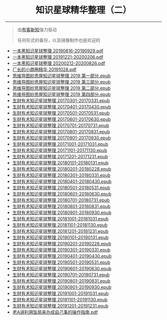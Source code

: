 <!---
title: 知识星球精华整理（二）
date: 2020-6-1 00:00:00
categories:
  - 通识
tags:
  - 知识星球
--->

<h1 align="center">知识星球精华整理（二）</h1>
<p align="center"></p>

---

> 由[布客新知](https://github.com/ixinzhi)强力驱动
> 
> 任何形式的备份，以及镜像制作也是欢迎的

<!--more-->

+   [一本黑知识星球整理 20190816-20190929.pdf](https://github.com/ixinzhi/zsxq2/blob/master/%E4%B8%80%E6%9C%AC%E9%BB%91%E7%9F%A5%E8%AF%86%E6%98%9F%E7%90%83%E6%95%B4%E7%90%86%2020190816-20190929.pdf)
+   [一本黑知识星球整理 20191221-20200206.pdf](https://github.com/ixinzhi/zsxq2/blob/master/%E4%B8%80%E6%9C%AC%E9%BB%91%E7%9F%A5%E8%AF%86%E6%98%9F%E7%90%83%E6%95%B4%E7%90%86%2020191221-20200206.pdf)
+   [一本黑知识星球整理 20200212-20200826.pdf](https://github.com/ixinzhi/zsxq2/blob/master/%E4%B8%80%E6%9C%AC%E9%BB%91%E7%9F%A5%E8%AF%86%E6%98%9F%E7%90%83%E6%95%B4%E7%90%86%2020200212-20200826.pdf)
+   [厂长的小商圈精华 20191028.pdf](https://github.com/ixinzhi/zsxq2/blob/master/%E5%8E%82%E9%95%BF%E7%9A%84%E5%B0%8F%E5%95%86%E5%9C%88%E7%B2%BE%E5%8D%8E%2020191028.pdf)
+   [思维导图妙思屋知识星球整理 2019 第一部分.epub](https://github.com/ixinzhi/zsxq2/blob/master/%E6%80%9D%E7%BB%B4%E5%AF%BC%E5%9B%BE%E5%A6%99%E6%80%9D%E5%B1%8B%E7%9F%A5%E8%AF%86%E6%98%9F%E7%90%83%E6%95%B4%E7%90%86%202019%20%E7%AC%AC%E4%B8%80%E9%83%A8%E5%88%86.epub)
+   [思维导图妙思屋知识星球整理 2019 第三部分.epub](https://github.com/ixinzhi/zsxq2/blob/master/%E6%80%9D%E7%BB%B4%E5%AF%BC%E5%9B%BE%E5%A6%99%E6%80%9D%E5%B1%8B%E7%9F%A5%E8%AF%86%E6%98%9F%E7%90%83%E6%95%B4%E7%90%86%202019%20%E7%AC%AC%E4%B8%89%E9%83%A8%E5%88%86.epub)
+   [思维导图妙思屋知识星球整理 2019 第二部分.epub](https://github.com/ixinzhi/zsxq2/blob/master/%E6%80%9D%E7%BB%B4%E5%AF%BC%E5%9B%BE%E5%A6%99%E6%80%9D%E5%B1%8B%E7%9F%A5%E8%AF%86%E6%98%9F%E7%90%83%E6%95%B4%E7%90%86%202019%20%E7%AC%AC%E4%BA%8C%E9%83%A8%E5%88%86.epub)
+   [思维导图妙思屋知识星球整理 2019 第四部分.epub](https://github.com/ixinzhi/zsxq2/blob/master/%E6%80%9D%E7%BB%B4%E5%AF%BC%E5%9B%BE%E5%A6%99%E6%80%9D%E5%B1%8B%E7%9F%A5%E8%AF%86%E6%98%9F%E7%90%83%E6%95%B4%E7%90%86%202019%20%E7%AC%AC%E5%9B%9B%E9%83%A8%E5%88%86.epub)
+   [生财有术知识星球整理 20170301-20170331.epub](https://github.com/ixinzhi/zsxq2/blob/master/%E7%94%9F%E8%B4%A2%E6%9C%89%E6%9C%AF%E7%9F%A5%E8%AF%86%E6%98%9F%E7%90%83%E6%95%B4%E7%90%86%2020170301-20170331.epub)
+   [生财有术知识星球整理 20170401-20170430.epub](https://github.com/ixinzhi/zsxq2/blob/master/%E7%94%9F%E8%B4%A2%E6%9C%89%E6%9C%AF%E7%9F%A5%E8%AF%86%E6%98%9F%E7%90%83%E6%95%B4%E7%90%86%2020170401-20170430.epub)
+   [生财有术知识星球整理 20170501-20170531.epub](https://github.com/ixinzhi/zsxq2/blob/master/%E7%94%9F%E8%B4%A2%E6%9C%89%E6%9C%AF%E7%9F%A5%E8%AF%86%E6%98%9F%E7%90%83%E6%95%B4%E7%90%86%2020170501-20170531.epub)
+   [生财有术知识星球整理 20170601-20170630.epub](https://github.com/ixinzhi/zsxq2/blob/master/%E7%94%9F%E8%B4%A2%E6%9C%89%E6%9C%AF%E7%9F%A5%E8%AF%86%E6%98%9F%E7%90%83%E6%95%B4%E7%90%86%2020170601-20170630.epub)
+   [生财有术知识星球整理 20170701-20170731.epub](https://github.com/ixinzhi/zsxq2/blob/master/%E7%94%9F%E8%B4%A2%E6%9C%89%E6%9C%AF%E7%9F%A5%E8%AF%86%E6%98%9F%E7%90%83%E6%95%B4%E7%90%86%2020170701-20170731.epub)
+   [生财有术知识星球整理 20170801-20170831.epub](https://github.com/ixinzhi/zsxq2/blob/master/%E7%94%9F%E8%B4%A2%E6%9C%89%E6%9C%AF%E7%9F%A5%E8%AF%86%E6%98%9F%E7%90%83%E6%95%B4%E7%90%86%2020170801-20170831.epub)
+   [生财有术知识星球整理 20170901-20170930.epub](https://github.com/ixinzhi/zsxq2/blob/master/%E7%94%9F%E8%B4%A2%E6%9C%89%E6%9C%AF%E7%9F%A5%E8%AF%86%E6%98%9F%E7%90%83%E6%95%B4%E7%90%86%2020170901-20170930.epub)
+   [生财有术知识星球整理 20171001-20171031.epub](https://github.com/ixinzhi/zsxq2/blob/master/%E7%94%9F%E8%B4%A2%E6%9C%89%E6%9C%AF%E7%9F%A5%E8%AF%86%E6%98%9F%E7%90%83%E6%95%B4%E7%90%86%2020171001-20171031.epub)
+   [生财有术知识星球整理 20171101-20171130.epub](https://github.com/ixinzhi/zsxq2/blob/master/%E7%94%9F%E8%B4%A2%E6%9C%89%E6%9C%AF%E7%9F%A5%E8%AF%86%E6%98%9F%E7%90%83%E6%95%B4%E7%90%86%2020171101-20171130.epub)
+   [生财有术知识星球整理 20171201-20171231.epub](https://github.com/ixinzhi/zsxq2/blob/master/%E7%94%9F%E8%B4%A2%E6%9C%89%E6%9C%AF%E7%9F%A5%E8%AF%86%E6%98%9F%E7%90%83%E6%95%B4%E7%90%86%2020171201-20171231.epub)
+   [生财有术知识星球整理 20180101-20180131.epub](https://github.com/ixinzhi/zsxq2/blob/master/%E7%94%9F%E8%B4%A2%E6%9C%89%E6%9C%AF%E7%9F%A5%E8%AF%86%E6%98%9F%E7%90%83%E6%95%B4%E7%90%86%2020180101-20180131.epub)
+   [生财有术知识星球整理 20180201-20180228.epub](https://github.com/ixinzhi/zsxq2/blob/master/%E7%94%9F%E8%B4%A2%E6%9C%89%E6%9C%AF%E7%9F%A5%E8%AF%86%E6%98%9F%E7%90%83%E6%95%B4%E7%90%86%2020180201-20180228.epub)
+   [生财有术知识星球整理 20180301-20180331.epub](https://github.com/ixinzhi/zsxq2/blob/master/%E7%94%9F%E8%B4%A2%E6%9C%89%E6%9C%AF%E7%9F%A5%E8%AF%86%E6%98%9F%E7%90%83%E6%95%B4%E7%90%86%2020180301-20180331.epub)
+   [生财有术知识星球整理 20180401-20180430.epub](https://github.com/ixinzhi/zsxq2/blob/master/%E7%94%9F%E8%B4%A2%E6%9C%89%E6%9C%AF%E7%9F%A5%E8%AF%86%E6%98%9F%E7%90%83%E6%95%B4%E7%90%86%2020180401-20180430.epub)
+   [生财有术知识星球整理 20180501-20180531.epub](https://github.com/ixinzhi/zsxq2/blob/master/%E7%94%9F%E8%B4%A2%E6%9C%89%E6%9C%AF%E7%9F%A5%E8%AF%86%E6%98%9F%E7%90%83%E6%95%B4%E7%90%86%2020180501-20180531.epub)
+   [生财有术知识星球整理 20180601-20180630.epub](https://github.com/ixinzhi/zsxq2/blob/master/%E7%94%9F%E8%B4%A2%E6%9C%89%E6%9C%AF%E7%9F%A5%E8%AF%86%E6%98%9F%E7%90%83%E6%95%B4%E7%90%86%2020180601-20180630.epub)
+   [生财有术知识星球整理 20180701-20180731.epub](https://github.com/ixinzhi/zsxq2/blob/master/%E7%94%9F%E8%B4%A2%E6%9C%89%E6%9C%AF%E7%9F%A5%E8%AF%86%E6%98%9F%E7%90%83%E6%95%B4%E7%90%86%2020180701-20180731.epub)
+   [生财有术知识星球整理 20180801-20180831.epub](https://github.com/ixinzhi/zsxq2/blob/master/%E7%94%9F%E8%B4%A2%E6%9C%89%E6%9C%AF%E7%9F%A5%E8%AF%86%E6%98%9F%E7%90%83%E6%95%B4%E7%90%86%2020180801-20180831.epub)
+   [生财有术知识星球整理 20180901-20180930.epub](https://github.com/ixinzhi/zsxq2/blob/master/%E7%94%9F%E8%B4%A2%E6%9C%89%E6%9C%AF%E7%9F%A5%E8%AF%86%E6%98%9F%E7%90%83%E6%95%B4%E7%90%86%2020180901-20180930.epub)
+   [生财有术知识星球整理 20181001-20181031.epub](https://github.com/ixinzhi/zsxq2/blob/master/%E7%94%9F%E8%B4%A2%E6%9C%89%E6%9C%AF%E7%9F%A5%E8%AF%86%E6%98%9F%E7%90%83%E6%95%B4%E7%90%86%2020181001-20181031.epub)
+   [生财有术知识星球整理 20181101-20181130.epub](https://github.com/ixinzhi/zsxq2/blob/master/%E7%94%9F%E8%B4%A2%E6%9C%89%E6%9C%AF%E7%9F%A5%E8%AF%86%E6%98%9F%E7%90%83%E6%95%B4%E7%90%86%2020181101-20181130.epub)
+   [生财有术知识星球整理 20181201-20181231.epub](https://github.com/ixinzhi/zsxq2/blob/master/%E7%94%9F%E8%B4%A2%E6%9C%89%E6%9C%AF%E7%9F%A5%E8%AF%86%E6%98%9F%E7%90%83%E6%95%B4%E7%90%86%2020181201-20181231.epub)
+   [生财有术知识星球整理 20190101-20190131.epub](https://github.com/ixinzhi/zsxq2/blob/master/%E7%94%9F%E8%B4%A2%E6%9C%89%E6%9C%AF%E7%9F%A5%E8%AF%86%E6%98%9F%E7%90%83%E6%95%B4%E7%90%86%2020190101-20190131.epub)
+   [生财有术知识星球整理 20190201-20190228.epub](https://github.com/ixinzhi/zsxq2/blob/master/%E7%94%9F%E8%B4%A2%E6%9C%89%E6%9C%AF%E7%9F%A5%E8%AF%86%E6%98%9F%E7%90%83%E6%95%B4%E7%90%86%2020190201-20190228.epub)
+   [生财有术知识星球整理 20190301-20190331.epub](https://github.com/ixinzhi/zsxq2/blob/master/%E7%94%9F%E8%B4%A2%E6%9C%89%E6%9C%AF%E7%9F%A5%E8%AF%86%E6%98%9F%E7%90%83%E6%95%B4%E7%90%86%2020190301-20190331.epub)
+   [生财有术知识星球整理 20190401-20190430.epub](https://github.com/ixinzhi/zsxq2/blob/master/%E7%94%9F%E8%B4%A2%E6%9C%89%E6%9C%AF%E7%9F%A5%E8%AF%86%E6%98%9F%E7%90%83%E6%95%B4%E7%90%86%2020190401-20190430.epub)
+   [生财有术知识星球整理 20190501-20190531.epub](https://github.com/ixinzhi/zsxq2/blob/master/%E7%94%9F%E8%B4%A2%E6%9C%89%E6%9C%AF%E7%9F%A5%E8%AF%86%E6%98%9F%E7%90%83%E6%95%B4%E7%90%86%2020190501-20190531.epub)
+   [生财有术知识星球整理 20190601-20190630.epub](https://github.com/ixinzhi/zsxq2/blob/master/%E7%94%9F%E8%B4%A2%E6%9C%89%E6%9C%AF%E7%9F%A5%E8%AF%86%E6%98%9F%E7%90%83%E6%95%B4%E7%90%86%2020190601-20190630.epub)
+   [生财有术知识星球整理 20190701-20190731.epub](https://github.com/ixinzhi/zsxq2/blob/master/%E7%94%9F%E8%B4%A2%E6%9C%89%E6%9C%AF%E7%9F%A5%E8%AF%86%E6%98%9F%E7%90%83%E6%95%B4%E7%90%86%2020190701-20190731.epub)
+   [生财有术知识星球整理 20190801-20190831.epub](https://github.com/ixinzhi/zsxq2/blob/master/%E7%94%9F%E8%B4%A2%E6%9C%89%E6%9C%AF%E7%9F%A5%E8%AF%86%E6%98%9F%E7%90%83%E6%95%B4%E7%90%86%2020190801-20190831.epub)
+   [生财有术知识星球整理 20190901-20190930.epub](https://github.com/ixinzhi/zsxq2/blob/master/%E7%94%9F%E8%B4%A2%E6%9C%89%E6%9C%AF%E7%9F%A5%E8%AF%86%E6%98%9F%E7%90%83%E6%95%B4%E7%90%86%2020190901-20190930.epub)
+   [生财有术知识星球整理 20191001-20191031.epub](https://github.com/ixinzhi/zsxq2/blob/master/%E7%94%9F%E8%B4%A2%E6%9C%89%E6%9C%AF%E7%9F%A5%E8%AF%86%E6%98%9F%E7%90%83%E6%95%B4%E7%90%86%2020191001-20191031.epub)
+   [生财有术知识星球整理 20191101-20191130.epub](https://github.com/ixinzhi/zsxq2/blob/master/%E7%94%9F%E8%B4%A2%E6%9C%89%E6%9C%AF%E7%9F%A5%E8%AF%86%E6%98%9F%E7%90%83%E6%95%B4%E7%90%86%2020191101-20191130.epub)
+   [生财有术知识星球整理 20191201-20191231.epub](https://github.com/ixinzhi/zsxq2/blob/master/%E7%94%9F%E8%B4%A2%E6%9C%89%E6%9C%AF%E7%9F%A5%E8%AF%86%E6%98%9F%E7%90%83%E6%95%B4%E7%90%86%2020191201-20191231.epub)
+   [老A讲利用饭局来办成自己事的操作指南.pdf](https://github.com/ixinzhi/zsxq2/blob/master/%E8%80%81A%E8%AE%B2%E5%88%A9%E7%94%A8%E9%A5%AD%E5%B1%80%E6%9D%A5%E5%8A%9E%E6%88%90%E8%87%AA%E5%B7%B1%E4%BA%8B%E7%9A%84%E6%93%8D%E4%BD%9C%E6%8C%87%E5%8D%97.pdf)
